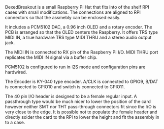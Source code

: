 DexedBreakout is a small Raspberry Pi Hat that fits into of the shelf RPI cases with small modifications. The connections are aligned to RPI connectors so that the assmebly can be enclosed easily.

It includes a PCM5102 DAC, a 0.96 inch OLED and a rotary encoder. The PCB is arranged so that the OLED centers the Raspberry. It offers TRS type MIDI IN, a true hardware TRS type MIDI THRU and a stereo audio output jack.

The MIDI IN is connected to RX pin of the Raspberry PI I/O. MIDI THRU port replicates the MIDI IN signal via a buffer chip.

PCM5102 is configured to run in I2S mode and configuration pins are hardwired.

The Encoder is KY-040 type encoder. A/CLK is connected to GPIO9, B/DAT is connected to GPIO10 and switch is connected to GPIO11.

The 40 pin I/O header is designed to be a female regular input. A passthrough type would be much nicer to lower the position of the card however neither SMT nor THT pass-through connectors fit since the I/O is very close to the edge. It is possible not to populate the female header and directly solder the card to the RPI to lower the height and fit the assembly in to a case.

